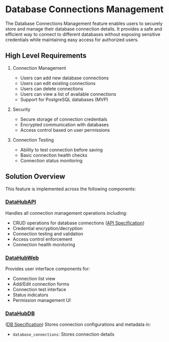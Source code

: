 # Database Connections Management

The Database Connections Management feature enables users to securely store and manage their database connection details. It provides a safe and efficient way to connect to different databases without exposing sensitive credentials while maintaining easy access for authorized users.

## High Level Requirements

1. Connection Management
   - Users can add new database connections
   - Users can edit existing connections
   - Users can delete connections
   - Users can view a list of available connections
   - Support for PostgreSQL databases (MVP)

2. Security
   - Secure storage of connection credentials
   - Encrypted communication with databases
   - Access control based on user permissions

3. Connection Testing
   - Ability to test connection before saving
   - Basic connection health checks
   - Connection status monitoring

## Solution Overview

This feature is implemented across the following components:

### [DataHubAPI](../Overview.md#datahubapi)
Handles all connection management operations including:
- CRUD operations for database connections ([API Specification](DataHubAPI.md))
- Credential encryption/decryption
- Connection testing and validation
- Access control enforcement
- Connection health monitoring

### [DataHubWeb](../Overview.md#datahubweb)
Provides user interface components for:
- Connection list view
- Add/Edit connection forms
- Connection test interface
- Status indicators
- Permission management UI

### [DataHubDB](../Overview.md#datahubdb)
([DB Specification](DataHubDB.md))
Stores connection configurations and metadata in:
- `database_connections`: Stores connection details